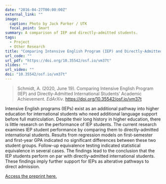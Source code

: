 ```yaml
---
date: "2016-04-27T00:00:00Z"
external_link: ""
image:
  caption: Photo by Jack Parker / UTK
  focal_point: Smart
summary: A comparison of IEP and directly-admitted students.
tags:
  - Project
  - Other Research
title: "Comparing Intensive English Program (IEP) and Directly-Admitted International Students’ Academic Achievement"
url_code: ""
url_pdf: "https://doi.org/10.35542/osf.io/vm37t"
slides: ""
url_video: ""
doi: "10.35542/osf.io/vm37t"
---
```


> Schmidt, A. (2020, June 19). Comparing Intensive English Program  (IEP) and Directly-Admitted International Students’ Academic Achievement. *EdArXiv*. https://doi.org/10.35542/osf.io/vm37t

Intensive English programs (IEPs) exist as an additional pathway into higher education for international students who need additional language support before full matriculation. Despite their long history in higher education, there is little research on the performance of IEP students. The current research examines IEP student performance by comparing them to directly-admitted international students. Results from regression models on first-semester and first-year GPA indicated no significant differences between these two student groups. Follow-up equivalence testing indicated statistical equivalence in several cases. The findings lead to the conclusion that the IEP students perform on par with directly-admitted international students. These findings imply further support for IEPs as alterative pathways to direct admission.

[Access the preprint here.](https://edarxiv.org/vm37t/)
